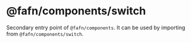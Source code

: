 # @fafn/components/switch

Secondary entry point of `@fafn/components`. It can be used by importing from `@fafn/components/switch`.
